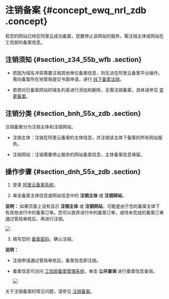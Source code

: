 # 注销备案 {#concept_ewq_nrl_zdb .concept}

若您的网站已经在阿里云成功备案，现要停止该网站的服务，需注销主体或网站在工信部的备案信息。

## 注销须知 {#section_z34_55b_wfb .section}

-   若因为域名冲突需要注销其他单位备案信息，则无法在阿里云备案平台操作，需向备案所在地管局提交书面申请，进行 [线下备案注销](../../../../../cn.zh-CN/常见问题/其他/如何注销其他单位备案.md)。

-   若想对已备案网站的域名列表进行添加和删除，无需注销备案，具体请参见 [变更备案](cn.zh-CN/备案流程/变更备案.md)。


## 注销分类 {#section_bnh_55x_zdb .section}

注销备案分为注销主体和注销网站。

-   注销主体：注销在阿里云备案的主体信息，并注销该主体下备案的所有网站服务。

-   注销网站：注销需要停止服务的网站备案信息，主体备案信息保留。


## 操作步骤 {#section_dnh_55x_zdb .section}

1.  登录 [阿里云备案系统](https://beian.aliyun.com/)。

2.  单击备案主体信息或网站信息中的 **注销主体** 或 **注销网站**。

**说明：** 如果页面上没有显示 **注销主体** 或 **注销网站**，可能是由于您的备案主体下有其他进行中的备案订单。您可以放弃进行中的备案订单，或待未完成的备案订单通过管局审核后，再进行注销。

![](http://static-aliyun-doc.oss-cn-hangzhou.aliyuncs.com/assets/img/14203/15524451559606_zh-CN.png)

3.  填写您的 [备案密码](../../../../../cn.zh-CN/常见问题/其他/如何找回工信部备案密码？.md#)，确认注销。


**说明：** 

-   注销申请通过管局审核后，备案信息即注销。
-   备案信息可访问 [工信部备案管理系统](http://www.miitbeian.gov.cn)，单击 **公共查询** 进行备案信息查询。

    ![](http://static-aliyun-doc.oss-cn-hangzhou.aliyuncs.com/assets/img/14203/155244515511194_zh-CN.png)


关于注销备案的常见问题，请参见 [注销备案](../../../../../cn.zh-CN/常见问题/注销备案FAQ.md#)。

